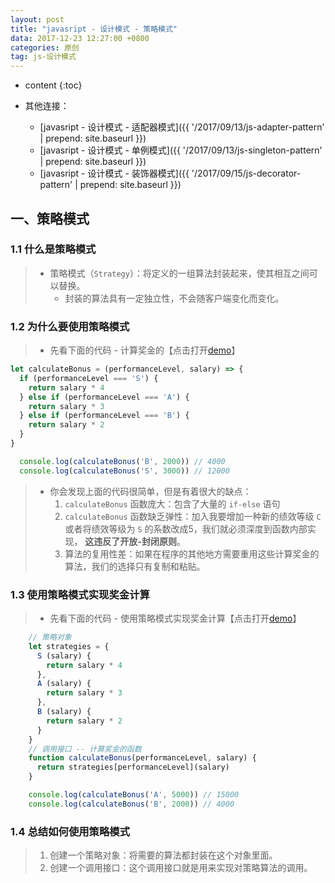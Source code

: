 ```yaml
---
layout: post
title: "javasript - 设计模式 - 策略模式"
data: 2017-12-23 12:27:00 +0800
categories: 原创
tag: js-设计模式
---
```

* content
{:toc}

* 其他连接：
    + [javasript - 设计模式 - 适配器模式]({{ '/2017/09/13/js-adapter-pattern' | prepend: site.baseurl }})
    + [javasript - 设计模式 - 单例模式]({{ '/2017/09/13/js-singleton-pattern' | prepend: site.baseurl }})
    + [javasript - 设计模式 - 装饰器模式]({{ '/2017/09/15/js-decorator-pattern' | prepend: site.baseurl }})
    


<!-- more -->

## 一、策略模式

### 1.1 什么是策略模式

> * 策略模式（`Strategy`）：将定义的一组算法封装起来，使其相互之间可以替换。
>   * 封装的算法具有一定独立性，不会随客户端变化而变化。

### 1.2 为什么要使用策略模式

> * 先看下面的代码 - 计算奖金的【点击打开[demo](/effects/demo/designPatterns/stragtegy/eg1.html)】

```js
let calculateBonus = (performanceLevel, salary) => {
  if (performanceLevel === 'S') {
    return salary * 4
  } else if (performanceLevel === 'A') {
    return salary * 3
  } else if (performanceLevel === 'B') {
    return salary * 2
  }
}

  console.log(calculateBonus('B', 2000)) // 4000
  console.log(calculateBonus('S', 3000)) // 12000
```

> * 你会发现上面的代码很简单，但是有着很大的缺点：
>   1. `calculateBonus` 函数庞大：包含了大量的 `if-else` 语句
>   2. `calculateBonus` 函数缺乏弹性：加入我要增加一种新的绩效等级 `C` 或者将绩效等级为 `S` 的系数改成5，我们就必须深度到函数内部实现，
>       **这违反了开放-封闭原则**。
>   3. 算法的复用性差：如果在程序的其他地方需要重用这些计算奖金的算法，我们的选择只有复制和粘贴。

### 1.3 使用策略模式实现奖金计算

> * 先看下面的代码 - 使用策略模式实现奖金计算【点击打开[demo](/effects/demo/designPatterns/stragtegy/eg2.html)】

```js
    // 策略对象
    let strategies = {
      S (salary) {
        return salary * 4
      },
      A (salary) {
        return salary * 3
      },
      B (salary) {
        return salary * 2
      }
    }
    // 调用接口 -- 计算奖金的函数
    function calculateBonus(performanceLevel, salary) {
      return strategies[performanceLevel](salary)
    }

    console.log(calculateBonus('A', 5000)) // 15000
    console.log(calculateBonus('B', 2000)) // 4000
```

### 1.4 总结如何使用策略模式

> 1. 创建一个策略对象：将需要的算法都封装在这个对象里面。
> 2. 创建一个调用接口：这个调用接口就是用来实现对策略算法的调用。